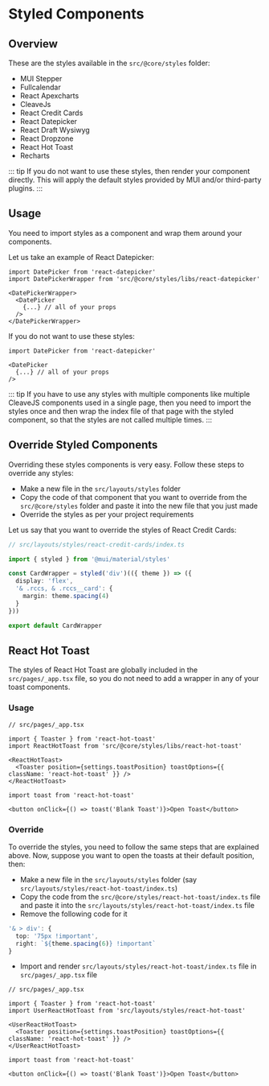 # Styled Components

## Overview

These are the styles available in the `src/@core/styles` folder:

- MUI Stepper
- Fullcalendar
- React Apexcharts
- CleaveJs
- React Credit Cards
- React Datepicker
- React Draft Wysiwyg
- React Dropzone
- React Hot Toast
- Recharts

::: tip
If you do not want to use these styles, then render your component directly. This will apply the default styles provided by MUI and/or third-party plugins.
:::

## Usage

You need to import styles as a component and wrap them around your components.

Let us take an example of React Datepicker:

```tsx
import DatePicker from 'react-datepicker'
import DatePickerWrapper from 'src/@core/styles/libs/react-datepicker'

<DatePickerWrapper>
  <DatePicker
    {...} // all of your props
  />
</DatePickerWrapper>
```

If you do not want to use these styles:

```tsx
import DatePicker from 'react-datepicker'

<DatePicker
  {...} // all of your props
/>
```

::: tip
If you have to use any styles with multiple components like multiple CleaveJS components used in a single page, then you need to import the styles once and then wrap the index file of that page with the styled component, so that the styles are not called multiple times.
:::

## Override Styled Components

Overriding these styles components is very easy. Follow these steps to override any styles:

- Make a new file in the `src/layouts/styles` folder
- Copy the code of that component that you want to override from the `src/@core/styles` folder and paste it into the new file that you just made
- Override the styles as per your project requirements

Let us say that you want to override the styles of React Credit Cards:

```ts
// src/layouts/styles/react-credit-cards/index.ts

import { styled } from '@mui/material/styles'

const CardWrapper = styled('div')(({ theme }) => ({
  display: 'flex',
  '& .rccs, & .rccs__card': {
    margin: theme.spacing(4)
  }
}))

export default CardWrapper
```

## React Hot Toast

The styles of React Hot Toast are globally included in the `src/pages/_app.tsx` file, so you do not need to add a wrapper in any of your toast components.

### Usage

```tsx
// src/pages/_app.tsx

import { Toaster } from 'react-hot-toast'
import ReactHotToast from 'src/@core/styles/libs/react-hot-toast'

<ReactHotToast>
  <Toaster position={settings.toastPosition} toastOptions={{ className: 'react-hot-toast' }} />
</ReactHotToast>
```

```tsx
import toast from 'react-hot-toast'

<button onClick={() => toast('Blank Toast')}>Open Toast</button>
```

### Override

To override the styles, you need to follow the same steps that are explained above. Now, suppose you want to open the toasts at their default position, then:

- Make a new file in the `src/layouts/styles` folder (say `src/layouts/styles/react-hot-toast/index.ts`)
- Copy the code from the `src/@core/styles/react-hot-toast/index.ts` file and paste it into the `src/layouts/styles/react-hot-toast/index.ts` file
- Remove the following code for it

```ts
'& > div': {
  top: '75px !important',
  right: `${theme.spacing(6)} !important`
}
```

- Import and render `src/layouts/styles/react-hot-toast/index.ts` file in `src/pages/_app.tsx` file

```tsx
// src/pages/_app.tsx

import { Toaster } from 'react-hot-toast'
import UserReactHotToast from 'src/layouts/styles/react-hot-toast'

<UserReactHotToast>
  <Toaster position={settings.toastPosition} toastOptions={{ className: 'react-hot-toast' }} />
</UserReactHotToast>
```

```tsx
import toast from 'react-hot-toast'

<button onClick={() => toast('Blank Toast')}>Open Toast</button>
```
